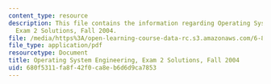 ```yaml
---
content_type: resource
description: This file contains the information regarding Operating System Engineering,
  Exam 2 Solutions, Fall 2004.
file: /media/https%3A/open-learning-course-data-rc.s3.amazonaws.com/6-828-operating-system-engineering-fall-2012/680f5311fa8f42f0ca8eb6d6d9ca7853_MIT6_828F12_q04_2_sol.pdf
file_type: application/pdf
resourcetype: Document
title: Operating System Engineering, Exam 2 Solutions, Fall 2004
uid: 680f5311-fa8f-42f0-ca8e-b6d6d9ca7853
---
```

